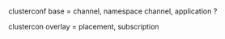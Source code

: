 # 

clusterconf base = channel, namespace channel, application ?

clustercon overlay = placement, subscription 




